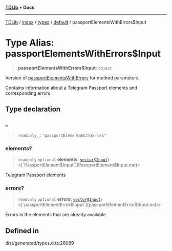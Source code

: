[**TDLib**](../../../../../../README.md) • **Docs**

***

[TDLib](../../../../../../modules.md) / [index](../../../../../README.md) / [types](../../../README.md) / [default](../README.md) / passportElementsWithErrors$Input

# Type Alias: passportElementsWithErrors$Input

> **passportElementsWithErrors$Input**: `object`

Version of [passportElementsWithErrors](passportElementsWithErrors.md) for method parameters.

Contains information about a Telegram Passport elements and corresponding errors

## Type declaration

### \_

> `readonly` **\_**: `"passportElementsWithErrors"`

### elements?

> `readonly` `optional` **elements**: [`vector$Input`](vector$Input.md)\<[`PassportElement$Input`](PassportElement$Input.md)\>

Telegram Passport elements

### errors?

> `readonly` `optional` **errors**: [`vector$Input`](vector$Input.md)\<[`passportElementError$Input`](passportElementError$Input.md)\>

Errors in the elements that are already available

## Defined in

dist/generated/types.d.ts:26089
